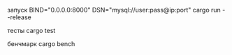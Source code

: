 запуск
BIND="0.0.0.0:8000" DSN="mysql://user:pass@ip:port" cargo run --release

тесты 
cargo test

бенчмарк
cargo bench